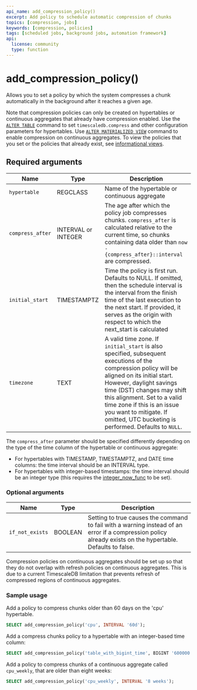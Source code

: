 ```yaml
---
api_name: add_compression_policy()
excerpt: Add policy to schedule automatic compression of chunks
topics: [compression, jobs]
keywords: [compression, policies]
tags: [scheduled jobs, background jobs, automation framework]
api:
  license: community
  type: function
---
```


# add_compression_policy() <tag type="community" content="community" />

Allows you to set a policy by which the system compresses a chunk
automatically in the background after it reaches a given age.

Note that compression policies can only be created on hypertables or continuous
aggregates that already have compression enabled. Use the
[`ALTER TABLE`][compression_alter-table] command to set `timescaledb.compress`
and other configuration parameters for hypertables. Use
[`ALTER MATERIALIZED VIEW`][compression_continuous-aggregate] command to
enable compression on continuous aggregates. To view the policies that you set or
the policies that already exist, see
[informational views][informational-views].

## Required arguments

|Name|Type|Description|
|---|---|---|
|`hypertable`|REGCLASS|Name of the hypertable or continuous aggregate|
|`compress_after`|INTERVAL or INTEGER|The age after which the policy job compresses chunks. `compress_after` is calculated relative to the current time, so chunks containing data older than `now - {compress_after}::interval` are compressed.|
|`initial_start`|TIMESTAMPTZ|Time the policy is first run. Defaults to NULL. If omitted, then the schedule interval is the interval from the finish time of the last execution to the next start. If provided, it serves as the origin with respect to which the next_start is calculated |
|`timezone`|TEXT|A valid time zone. If `initial_start` is also specified, subsequent executions of the compression policy will be aligned on its initial start. However, daylight savings time (DST) changes may shift this alignment. Set to a valid time zone if this is an issue you want to mitigate. If omitted, UTC bucketing is performed. Defaults to `NULL`.|

The `compress_after` parameter should be specified differently depending
on the type of the time column of the hypertable or continuous aggregate:

*   For hypertables with TIMESTAMP, TIMESTAMPTZ, and DATE time columns: the time interval should be an INTERVAL type.
*   For hypertables with integer-based timestamps: the time interval should be an integer type (this requires
the [integer_now_func][set_integer_now_func] to be set).

### Optional arguments

|Name|Type|Description|
|---|---|---|
| `if_not_exists` | BOOLEAN | Setting to true causes the command to fail with a warning instead of an error if a compression policy already exists on the hypertable. Defaults to false.|

<highlight type="important">
Compression policies on continuous aggregates should be set up so that they do
not overlap with refresh policies on continuous aggregates. This is due to a
current TimescaleDB limitation that prevents refresh of compressed regions of
continuous aggregates.
</highlight>

### Sample usage

Add a policy to compress chunks older than 60 days on the 'cpu' hypertable.

``` sql
SELECT add_compression_policy('cpu', INTERVAL '60d');
```

Add a compress chunks policy to a hypertable with an integer-based time column:

``` sql
SELECT add_compression_policy('table_with_bigint_time', BIGINT '600000');
```

Add a policy to compress chunks of a continuous aggregate called `cpu_weekly`, that are
older than eight weeks:

``` sql
SELECT add_compression_policy('cpu_weekly', INTERVAL '8 weeks');
```

[compression_alter-table]: /api/:currentVersion:/compression/alter_table_compression/
[compression_continuous-aggregate]: /api/:currentVersion:/continuous-aggregates/alter_materialized_view/
[set_integer_now_func]: /api/:currentVersion:/hypertable/set_integer_now_func
[informational-views]: /api/:currentVersion:/informational-views/jobs/
